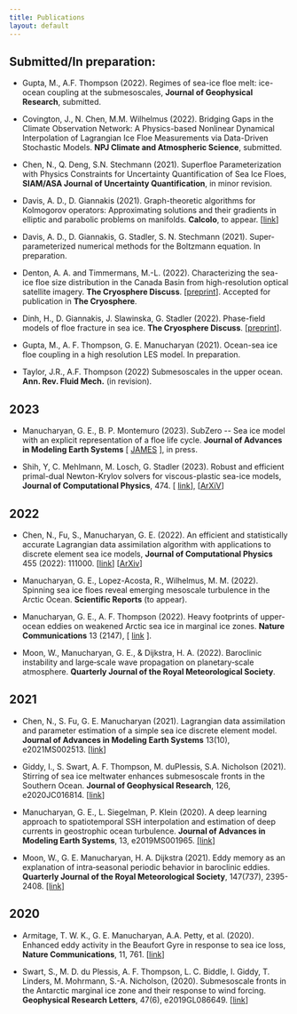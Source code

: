 ```yaml
---
title: Publications
layout: default
---
```

## Submitted/In preparation:

- Gupta, M., A.F. Thompson (2022).  Regimes of sea-ice floe melt:
ice-ocean coupling at the submesoscales, **Journal of Geophysical Research**, submitted.

- Covington, J., N. Chen, M.M. Wilhelmus (2022). Bridging Gaps in the Climate
  Observation Network: A Physics-based Nonlinear Dynamical
  Interpolation of Lagrangian Ice Floe Measurements via Data-Driven
  Stochastic Models. **NPJ Climate and Atmospheric Science**, submitted.

- Chen, N., Q. Deng, S.N. Stechmann (2021). Superfloe Parameterization with Physics Constraints for Uncertainty Quantification of Sea Ice Floes, **SIAM/ASA Journal of Uncertainty Quantification**, in minor revision.

- Davis, A. D., D. Giannakis (2021). Graph-theoretic algorithms for Kolmogorov operators: Approximating solutions and their gradients in elliptic and parabolic problems on manifolds. **Calcolo**, to appear. [[link](https://arxiv.org/abs/2104.15124)]


- Davis, A. D., D. Giannakis, G. Stadler, S. N. Stechmann (2021). Super-parameterized numerical methods for the Boltzmann equation. In preparation.  

- Denton, A. A. and Timmermans, M.-L. (2022). Characterizing the sea-ice floe size distribution in the Canada Basin from high-resolution optical satellite imagery. **The Cryosphere Discuss**. [[preprint](https://doi.org/10.5194/tc-2021-368)]. Accepted for publication in **The Cryosphere**.

- Dinh, H., D. Giannakis,  J. Slawinska, G. Stadler (2022). Phase-field models of floe fracture in sea ice. **The Cryosphere Discuss**. [[preprint](https://doi.org/10.5194/egusphere-2022-790
)].

- Gupta, M., A. F. Thompson, G. E. Manucharyan (2021). Ocean-sea ice floe coupling in a high resolution LES model. In preparation.

- Taylor, J.R., A.F. Thompson (2022) Submesoscales in the upper ocean.
  **Ann. Rev. Fluid Mech.** (in revision).



## 2023

- Manucharyan, G. E., B. P. Montemuro (2023). SubZero -- Sea ice model with an explicit representation of a floe life cycle. **Journal of Advances in Modeling Earth Systems** [ [JAMES](https://agupubs.onlinelibrary.wiley.com/doi/10.1029/2022MS003247) ], in press.

- Shih, Y, C. Mehlmann, M. Losch, G. Stadler (2023). Robust and efficient primal-dual Newton-Krylov solvers for viscous-plastic sea-ice models, **Journal of Computational Physics**,  474. [ [link](https://doi.org/10.1016/j.jcp.2022.111802)], [[ArXiV](https://arxiv.org/abs/2204.10822)]



## 2022

- Chen, N., Fu, S., Manucharyan, G. E. (2022). An efficient and statistically accurate Lagrangian data assimilation algorithm with applications to discrete element sea ice models, **Journal of Computational Physics** 455 (2022): 111000. [[link](https://www.sciencedirect.com/science/article/pii/S0021999122000626)] [[ArXiv](https://arxiv.org/abs/2108.00855)]

- Manucharyan, G. E., Lopez-Acosta, R., Wilhelmus, M. M. (2022). Spinning sea ice floes reveal emerging mesoscale turbulence in the Arctic Ocean.  **Scientific Reports** (to appear).

- Manucharyan, G. E., A. F. Thompson (2022). Heavy footprints of upper-ocean eddies on weakened Arctic sea ice in marginal ice zones. **Nature Communications** 13 (2147), [ [link](https://www.nature.com/articles/s41467-022-29663-0) ].

- Moon, W., Manucharyan, G. E., & Dijkstra, H. A. (2022). Baroclinic instability and large‐scale wave propagation on planetary‐scale atmosphere. **Quarterly Journal of the Royal Meteorological Society**.



## 2021


- Chen, N., S. Fu, G. E. Manucharyan (2021). Lagrangian data assimilation and parameter estimation of a simple sea ice discrete element model. **Journal of Advances in Modeling Earth Systems** 13(10), e2021MS002513. [[link](https://doi.org/10.1029/2021MS002513)]

- Giddy, I., S. Swart, A. F. Thompson, M. duPlessis, S.A. Nicholson (2021). Stirring of sea ice meltwater enhances submesoscale fronts in the Southern Ocean. **Journal of Geophysical Research**, 126, e2020JC016814. [[link](https://doi.org/10.1029/2020JC016814)] 

- Manucharyan, G. E., L. Siegelman, P. Klein (2020). A deep learning approach to spatiotemporal SSH interpolation and estimation of deep currents in geostrophic ocean turbulence. **Journal of Advances in Modeling Earth Systems**, 13, e2019MS001965. [[link]](https://doi.org/10.1029/2019MS001965)

- Moon, W., G. E. Manucharyan, H. A. Dijkstra  (2021). Eddy memory as an explanation of intra‐seasonal periodic behavior in baroclinic eddies. **Quarterly Journal of the Royal Meteorological Society**, 147(737), 2395-2408. [[link]](https://doi.org/10.1002/qj.4030)

## 2020

- Armitage, T. W. K., G. E. Manucharyan, A.A. Petty, et al. (2020). Enhanced eddy activity in the Beaufort Gyre in response to sea ice loss, **Nature Communications**, 11, 761. [[link](https://doi.org/10.1038/s41467-020-14449-z)]


- Swart, S., M. D. du Plessis, A. F. Thompson, L. C. Biddle, I. Giddy, T. Linders, M. Mohrmann, S.-A. Nicholson, (2020). Submesoscale fronts in the Antarctic marginal ice zone and their response to wind forcing. **Geophysical Research Letters**, 47(6), e2019GL086649. [[link](https://doi.org/10.1029/2019GL086649)]

